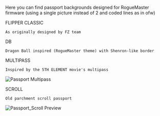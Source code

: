 Here you can find passport backgrounds designed for RogueMaster firmware (using a single picture instead of 2 and coded lines as in ofw)

FLIPPER CLASSIC
  
    As originally designed by FZ team
    
    
DB

    Dragon Ball inspired (RogueMaster theme) with Shenron-like border
    
    
MULTIPASS

    Inspired by the 5TH ELEMENT movie's multipass
    
![Passport Multipass](https://user-images.githubusercontent.com/110337784/193912069-df02dbbb-1c00-477f-8093-adaeda9f14ac.png)

    
SCROLL

    Old parchment scroll passport
    
![Passport_Scroll Preview](https://user-images.githubusercontent.com/110337784/193912129-68c148ec-77bb-403d-a77c-e249e7f19fab.jpg)
